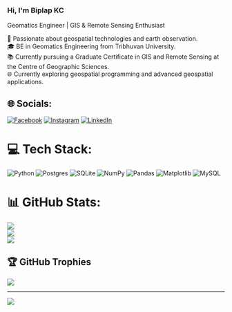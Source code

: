 ### Hi, I'm Biplap KC

Geomatics Engineer | GIS & Remote Sensing Enthusiast

📍 Passionate about geospatial technologies and earth observation.<br/>
🎓 BE in Geomatics Engineering from Tribhuvan University.<br/>
📚 Currently pursuing a Graduate Certificate in GIS and Remote Sensing at the Centre of Geographic Sciences.<br/>
🌐 Currently exploring geospatial programming and advanced geospatial applications.<br/>


## 🌐 Socials:
[![Facebook](https://img.shields.io/badge/Facebook-%231877F2.svg?logo=Facebook&logoColor=white)](https://facebook.com/biplapkc) [![Instagram](https://img.shields.io/badge/Instagram-%23E4405F.svg?logo=Instagram&logoColor=white)](https://instagram.com/biplapkc) [![LinkedIn](https://img.shields.io/badge/LinkedIn-%230077B5.svg?logo=linkedin&logoColor=white)](https://linkedin.com/in/biplapkc) 

# 💻 Tech Stack:
![Python](https://img.shields.io/badge/python-3670A0?style=for-the-badge&logo=python&logoColor=ffdd54) ![Postgres](https://img.shields.io/badge/postgres-%23316192.svg?style=for-the-badge&logo=postgresql&logoColor=white) ![SQLite](https://img.shields.io/badge/sqlite-%2307405e.svg?style=for-the-badge&logo=sqlite&logoColor=white) ![NumPy](https://img.shields.io/badge/numpy-%23013243.svg?style=for-the-badge&logo=numpy&logoColor=white) ![Pandas](https://img.shields.io/badge/pandas-%23150458.svg?style=for-the-badge&logo=pandas&logoColor=white) ![Matplotlib](https://img.shields.io/badge/Matplotlib-%23ffffff.svg?style=for-the-badge&logo=Matplotlib&logoColor=black) ![MySQL](https://img.shields.io/badge/mysql-4479A1.svg?style=for-the-badge&logo=mysql&logoColor=white)
# 📊 GitHub Stats:
![](https://github-readme-stats.vercel.app/api?username=biplapkc&theme=dark&hide_border=false&include_all_commits=false&count_private=false)<br/>
![](https://github-readme-streak-stats.herokuapp.com/?user=biplapkc&theme=dark&hide_border=false)<br/>
![](https://github-readme-stats.vercel.app/api/top-langs/?username=biplapkc&theme=dark&hide_border=false&include_all_commits=false&count_private=false&layout=compact)

## 🏆 GitHub Trophies
![](https://github-profile-trophy.vercel.app/?username=biplapkc&theme=radical&no-frame=false&no-bg=true&margin-w=4)

---
[![](https://visitcount.itsvg.in/api?id=biplapkc&icon=0&color=0)](https://visitcount.itsvg.in)

<!-- Proudly created with GPRM ( https://gprm.itsvg.in ) -->

<!-- Proudly created with GPRM ( https://gprm.itsvg.in ) -->
